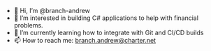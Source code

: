 - 👋 Hi, I’m @branch-andrew
- 👀 I’m interested in building C# applications to help with financial problems.
- 🌱 I’m currently learning how to integrate with Git and CI/CD builds
- 📫 How to reach me: branch.andrew@charter.net

<!---
branch-andrew/branch-andrew is a ✨ special ✨ repository because its `README.md` (this file) appears on your GitHub profile.
You can click the Preview link to take a look at your changes.
--->
